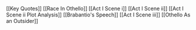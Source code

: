 [[Key Quotes]]
[[Race In Othello]]
[[Act I Scene i]]
[[Act I Scene ii]]
[[Act I Scene ii Plot Analysis]]
[[Brabantio's Speech]]
[[Act I Scene iii]]
[[Othello As an Outsider]]
